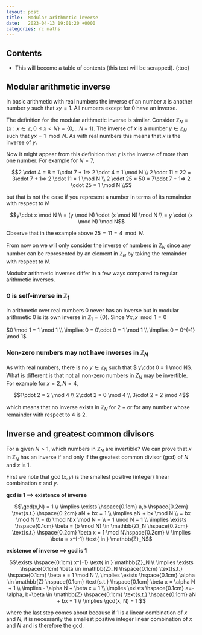 ```yaml
---
layout: post
title:  Modular arithmetic inverse
date:   2023-04-13 19:01:20 +0000
categories: rc maths
---
```


<h2> Contents </h2>

* This will become a table of contents (this text will be scrapped).
{:toc}

## Modular arithmetic inverse

In basic arithmetic with real numbers the inverse of an number $x$ is another number $y$ such that $xy = 1$. All numbers except for 0 have an inverse. 

The definition for the modular arithmetic inverse is similar. Consider $\mathbb{Z}_N = \{x: x \in \mathbb{Z}, 0 \leq x \lt N\} = \{0, \ldots N-1\}$. The inverse of $x$ is a number $y \in \mathbb{Z}_N$ such that $yx = 1 \mod N$. As with real numbers this means that $x$ is the inverse of $y$. 

Now it might appear from this definition that $y$ is the inverse of more than one number. For example for $N=7$,

$$2 \cdot 4 = 8 = 1\cdot 7 + 1=> 2 \cdot 4 = 1 \mod N \\
2 \cdot 11 = 22 = 3\cdot 7 + 1=> 2 \cdot 11 = 1 \mod N \\
2 \cdot 25 = 50 = 7\cdot 7 + 1=> 2 \cdot 25 = 1 \mod N \\$$

but that is not the case if you represent a number in terms of its remainder with respect to $N$

$$y\cdot x \mod N \\
= (y \mod N) \cdot (x \mod N) \mod N \\
= y \cdot (x \mod N) \mod N$$

Observe that in the example above $25 = 11 = 4 \mod N$.

From now on we will only consider the inverse of numbers in $\mathbb{Z}_N$ since any number can be represented by an element in $\mathbb{Z}_N$ by taking the remainder with respect to $N$.

Modular arithmetic inverses differ in a few ways compared to regular arithmetic inverses. 

### $0$ is self-inverse in $\mathbb{Z}_1$
In arithmetic over real numbers 0 never has an inverse but in modular arithmetic 0 is its own inverse in $\mathbb{Z}_1 = \{0\}$. Since $\forall x, x \mod 1 = 0$

$0 \mod 1 = 1 \mod 1 \\ \implies 0 = 0\cdot 0 = 1 \mod 1 \\
\implies 0 = 0^{-1} \mod 1$

### Non-zero numbers may not have inverses in $\mathbb{Z}_N$
As with real numbers, there is no $y \in \mathbb{Z}_N$ such that $ y\cdot 0 = 1 \mod N$. What is different is that not all non-zero numbers in $Z_N$ may be invertible. For example for $x = 2, N=4$,

$$1\cdot 2 = 2 \mod 4 \\
2\cdot 2 = 0 \mod 4 \\
3\cdot 2 = 2 \mod 4$$

which means that no inverse exists in $\mathbb{Z}_N$ for 2 $-$ or for any number whose remainder with respect to 4 is 2.

## Inverse and greatest common divisors

For a given $N>1$, which numbers in $\mathbb{Z}_N$ are invertible? We can prove that $x$ in $\mathbb{Z}_N$ has an inverse if and only if the greatest common divisor (gcd) of $N$ and $x$ is 1.

First we note that $\gcd(x,y)$ is the smallest positive (integer) linear combination $x$ and $y$. 

**gcd is 1 $\implies$ existence of inverse**

$$\gcd(x,N) = 1 \\
\implies \exists \hspace{0.1cm} a,b \hspace{0.2cm} \text{s.t.} \hspace{0.2cm} aN + bx = 1
\\ \implies aN + bx \mod N 
\\ = bx \mod N 
\\ = (b \mod N)x \mod N = 
\\ = 1 \mod N = 1
\\ \implies \exists \hspace{0.1cm} \beta = (b \mod N) \in \mathbb{Z}_N  \hspace{0.2cm} \text{s.t.} \hspace{0.2cm}  \beta x = 1 \mod N\hspace{0.2cm} 
\\ \implies \beta = x^{-1} \text{ in } \mathbb{Z}_N$$


**existence of inverse $\implies$ gcd is 1**

$$\exists \hspace{0.1cm} x^{-1} \text{ in } \mathbb{Z}_N \\
\implies \exists \hspace{0.1cm} \beta \in \mathbb{Z}_N \hspace{0.1cm} \text{s.t.} \hspace{0.1cm} \beta x = 1 \mod 
N
\\ \implies \exists \hspace{0.1cm} \alpha \in \mathbb{Z} \hspace{0.1cm} \text{s.t.} \hspace{0.1cm} \beta x = \alpha N + 1
\\ \implies - \alpha N + \beta x  = 1
\\ \implies \exists \hspace{0.1cm} a=-\alpha, b=\beta \in \mathbb{Z} \hspace{0.1cm} \text{s.t.} \hspace{0.1cm} aN + bx = 1
\\ \implies \gcd(x, N) = 1 $$

where the last step comes about because if 1 is a linear combination of $x$ and $N$, it is necessarily the smallest positive integer linear combination of $x$ and $N$ and is therefore the gcd.
